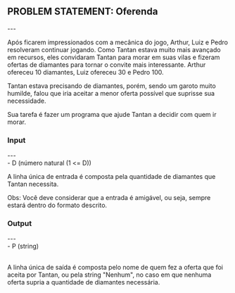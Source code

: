<h2>PROBLEM STATEMENT: Oferenda</h2>
---
<p>Após ficarem impressionados com a mecânica do jogo, Arthur, Luiz e Pedro resolveram continuar jogando. Como Tantan estava muito mais avançado em recursos, eles convidaram Tantan para morar em suas vilas e fizeram ofertas de diamantes para tornar o convite mais interessante. Arthur ofereceu 10 diamantes, Luiz ofereceu 30 e Pedro 100.</p>
<p>Tantan estava precisando de diamantes, porém, sendo um garoto muito humilde, falou que iria aceitar a menor oferta possível que suprisse sua necessidade.</p>
<p>Sua tarefa é fazer um programa que ajude Tantan a decidir com quem ir morar.</p>
<h3>Input</h3>
---
<br/>
- D (número natural (1 <= D))
<br/>
<p>A linha única de entrada é composta pela quantidade de diamantes que Tantan necessita.</p>
<p>Obs: Você deve considerar que a entrada é amigável, ou seja, sempre estará dentro do formato descrito.</p>
<h3>Output</h3>
---
<br/>
- P (string)
<br/><br/>
<p>A linha única de saída é composta pelo nome de quem fez a oferta que foi aceita por Tantan, ou pela string "Nenhum", no caso em que nenhuma oferta supria a quantidade de diamantes necessária.</p>